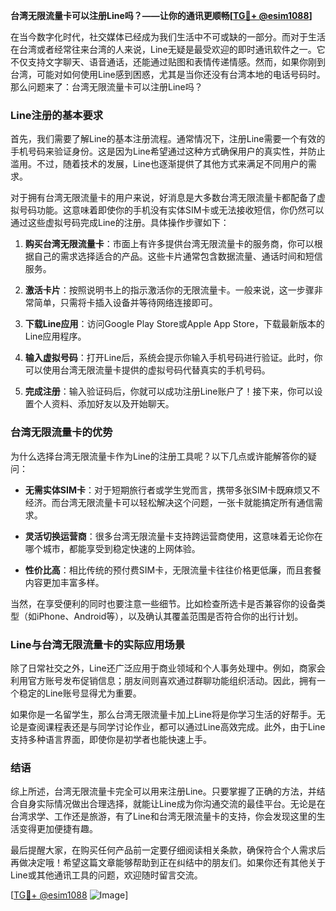 **台湾无限流量卡可以注册Line吗？——让你的通讯更顺畅[[TG💪+ @esim1088](https://t.me/s/esim1088)]**

在当今数字化时代，社交媒体已经成为我们生活中不可或缺的一部分。而对于生活在台湾或者经常往来台湾的人来说，Line无疑是最受欢迎的即时通讯软件之一。它不仅支持文字聊天、语音通话，还能通过贴图和表情传递情感。然而，如果你刚到台湾，可能对如何使用Line感到困惑，尤其是当你还没有台湾本地的电话号码时。那么问题来了：台湾无限流量卡可以注册Line吗？

### Line注册的基本要求

首先，我们需要了解Line的基本注册流程。通常情况下，注册Line需要一个有效的手机号码来验证身份。这是因为Line希望通过这种方式确保用户的真实性，并防止滥用。不过，随着技术的发展，Line也逐渐提供了其他方式来满足不同用户的需求。

对于拥有台湾无限流量卡的用户来说，好消息是大多数台湾无限流量卡都配备了虚拟号码功能。这意味着即使你的手机没有实体SIM卡或无法接收短信，你仍然可以通过这些虚拟号码完成Line的注册。具体操作步骤如下：

1. **购买台湾无限流量卡**：市面上有许多提供台湾无限流量卡的服务商，你可以根据自己的需求选择适合的产品。这些卡片通常包含数据流量、通话时间和短信服务。
   
2. **激活卡片**：按照说明书上的指示激活你的无限流量卡。一般来说，这一步骤非常简单，只需将卡插入设备并等待网络连接即可。

3. **下载Line应用**：访问Google Play Store或Apple App Store，下载最新版本的Line应用程序。

4. **输入虚拟号码**：打开Line后，系统会提示你输入手机号码进行验证。此时，你可以使用台湾无限流量卡提供的虚拟号码代替真实的手机号码。

5. **完成注册**：输入验证码后，你就可以成功注册Line账户了！接下来，你可以设置个人资料、添加好友以及开始聊天。

### 台湾无限流量卡的优势

为什么选择台湾无限流量卡作为Line的注册工具呢？以下几点或许能解答你的疑问：

- **无需实体SIM卡**：对于短期旅行者或学生党而言，携带多张SIM卡既麻烦又不经济。而台湾无限流量卡可以轻松解决这个问题，一张卡就能搞定所有通信需求。
  
- **灵活切换运营商**：很多台湾无限流量卡支持跨运营商使用，这意味着无论你在哪个城市，都能享受到稳定快速的上网体验。

- **性价比高**：相比传统的预付费SIM卡，无限流量卡往往价格更低廉，而且套餐内容更加丰富多样。

当然，在享受便利的同时也要注意一些细节。比如检查所选卡是否兼容你的设备类型（如iPhone、Android等），以及确认其覆盖范围是否符合你的出行计划。

### Line与台湾无限流量卡的实际应用场景

除了日常社交之外，Line还广泛应用于商业领域和个人事务处理中。例如，商家会利用官方账号发布促销信息；朋友间则喜欢通过群聊功能组织活动。因此，拥有一个稳定的Line账号显得尤为重要。

如果你是一名留学生，那么台湾无限流量卡加上Line将是你学习生活的好帮手。无论是查阅课程表还是与同学讨论作业，都可以通过Line高效完成。此外，由于Line支持多种语言界面，即使你是初学者也能快速上手。

### 结语

综上所述，台湾无限流量卡完全可以用来注册Line。只要掌握了正确的方法，并结合自身实际情况做出合理选择，就能让Line成为你沟通交流的最佳平台。无论是在台湾求学、工作还是旅游，有了Line和台湾无限流量卡的支持，你会发现这里的生活变得更加便捷有趣。

最后提醒大家，在购买任何产品前一定要仔细阅读相关条款，确保符合个人需求后再做决定哦！希望这篇文章能够帮助到正在纠结中的朋友们。如果你还有其他关于Line或其他通讯工具的问题，欢迎随时留言交流。

[[TG💪+ @esim1088](https://t.me/s/esim1088) ![Image](https://i.postimg.cc/4NQfJmqS/Snipaste-2025-05-13-00-14-12.png)]